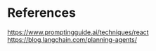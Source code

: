 

# References
https://www.promptingguide.ai/techniques/react
https://blog.langchain.com/planning-agents/